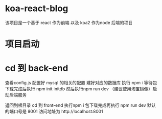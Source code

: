 # koa-react-blog
该项目是一个基于 react 作为前端 以及 koa2 作为node 后端的项目
# 项目启动
# cd 到 back-end 
查看config.js 配置好 mysql 的相关的配置
建好对应的数据库
执行 npm i 等待包下载完成后执行 npm init initdb
然后执行npm run dev （建议使用淘宝镜像）启动后端服务

返回到根目录 cd 到 front-end
执行npm i 包下载完成再执行 npm run dev
默认的端口号是 8001
访问地址为 http://localhost:8001


